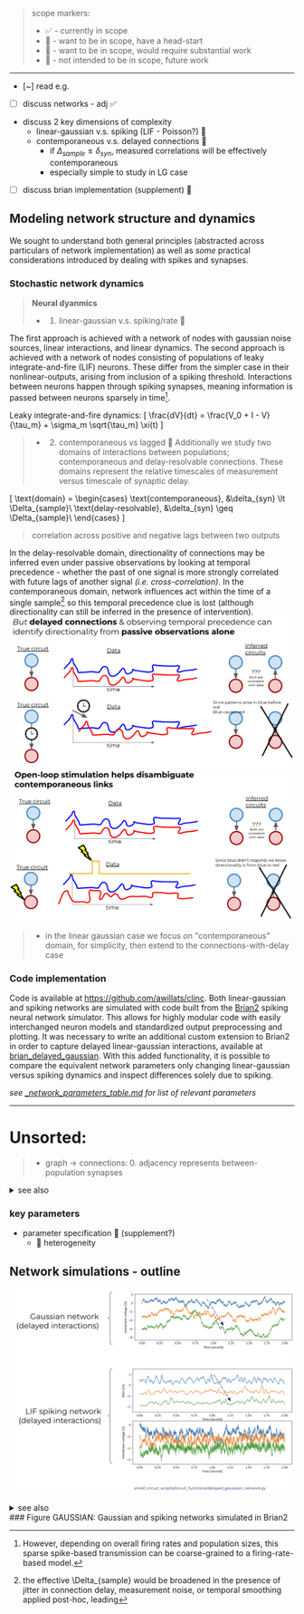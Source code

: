 > scope markers:
> - ✅ - currently in scope 
> - 💫 - want to be in scope, have a head-start
> - 🚀  - want to be in scope, would require substantial work
> - 🙈 - not intended to be in scope, future work


---

- [~] read e.g.
- [ ] discuss networks - adj ✅
- discuss 2 key dimensions of complexity
  - linear-gaussian v.s. spiking (LIF - Poisson?) 💫
  - contemporaneous v.s. delayed connections 💫
    - if $\Delta_{sample} \leq \delta_{syn}$, measured correlations will be effectively contemporaneous
    - especially simple to study in LG case
- [ ] discuss brian implementation (supplement) 💫


## Modeling network structure and dynamics

We sought to understand both general principles (abstracted across particulars of network implementation) as well as *some* practical considerations introduced by dealing with spikes and synapses.

### Stochastic network dynamics
> **Neural dyanmics**
> - 1. linear-gaussian v.s. spiking/rate 💫


The first approach is achieved with a network of nodes with gaussian noise sources, linear interactions, and linear dynamics. The second approach is achieved with  a network of nodes consisting of populations of leaky integrate-and-fire (LIF) neurons. These differ from the simpler case in their nonlinear-outputs, arising from inclusion of a spiking threshold. Interactions between neurons happen through spiking synapses, meaning information is passed between neurons sparsely in time[^fr]. 

Leaky integrate-and-fire dynamics:
\[
\frac{dV}{dt} = \frac{V_0 + I - V}{\tau_m} + \sigma_m \sqrt{\tau_m} \xi(t)
\]


[^fr]: However, depending on overall firing rates and population sizes, this sparse spike-based transmission can be coarse-grained to a firing-rate-based model.

> - 2. contemporaneous vs lagged 💫
Additionally we study two domains of interactions between populations; contemporaneous and delay-resolvable connections. These domains represent the relative timescales of measurement versus timescale of synaptic delay.

\[
\text{domain} = 
\begin{cases}
\text{contemporaneous}, &\delta_{syn} \lt \Delta_{sample}\\
\text{delay-resolvable}, &\delta_{syn} \geq \Delta_{sample}\\
\end{cases}
\]

>correlation across positive and negative lags between two outputs 

In the delay-resolvable domain, directionality of connections may be inferred even under passive observations by looking at temporal precedence - whether the past of one signal is more strongly correlated with future lags of another signal *(i.e. cross-correlation)*. In the contemporaneous domain, network influences act within the time of a single sample[^contemp_sample] so this temporal precedence clue is lost (although directionality can still be inferred in the presence of intervention).
![](/figures/whiteboard/concept_time_resolved.png)
![](/figures/whiteboard/concept_open_loop_contemporaneous.png)

[^contemp_sample]: the effective \Delta_{sample} would be broadened in the presence of jitter in connection delay, measurement noise, or temporal smoothing applied post-hoc, leading

> - in the linear gaussian case we focus on "contemporaneous" domain, for simplicity, then extend to the connections-with-delay case

### Code implementation
Code is available at https://github.com/awillats/clinc.
Both linear-gaussian and spiking networks are simulated with code built from the [Brian2](https://elifesciences.org/articles/47314) spiking neural network simulator. This allows for highly modular code with easily interchanged neuron models and standardized output preprocessing and plotting. It was necessary to write an additional custom extension to Brian2 in order to capture delayed linear-gaussian interactions, available at [brian_delayed_gaussian](https://github.com/awillats/brian_delayed_gaussian). With this added functionality, it is possible to compare the equivalent network parameters only changing linear-gaussian versus spiking dynamics and inspect differences solely due to spiking.
<!-- - introduces additional difficulties associated with estimation based on spiking observations, nonlinearities -->

*see [_network_parameters_table.md](_network_parameters_table.md) for list of relevant parameters*

----

# Unsorted:  
> - graph → connections: 0. adjacency represents between-population synapses


<details><summary>see also</summary>

![](/figures/whiteboard/time_unrolled_representation.png)
![](/figures/whiteboard/concept_time_resolved.png)
![](/figures/whiteboard/concept_open_loop_contemporaneous.png)
</details>



### key parameters
- parameter specification 💫 (supplement?)
  - :rocket: heterogeneity
  





## Network simulations - outline
<a name='figure-gaussian'></a>
![](/figures/misc_figure_sketches/gaussian_vs_spiking_network_eg.png)
<details><summary>see also</summary>

![](/figures/whiteboard/signal_aggregation.jpeg)
</details>
### Figure GAUSSIAN: Gaussian and spiking networks simulated in Brian2




